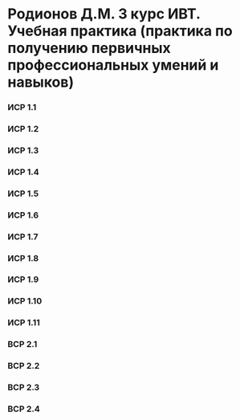 # Родионов Д.М. 3 курс ИВТ. Учебная практика (практика по получению первичных профессиональных умений и навыков)
### ИСР 1.1

### ИСР 1.2

### ИСР 1.3

### ИСР 1.4

### ИСР 1.5

### ИСР 1.6

### ИСР 1.7

### ИСР 1.8

### ИСР 1.9

### ИСР 1.10

### ИСР 1.11

### ВСР 2.1

### ВСР 2.2

### ВСР 2.3

### ВСР 2.4
